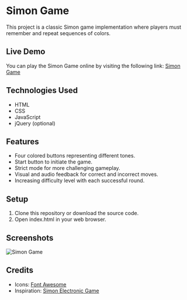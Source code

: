 # Simon Game

This project is a classic Simon game implementation where players must remember and repeat sequences of colors.

## Live Demo

You can play the Simon Game online by visiting the following link:
[Simon Game](https://yashchinchole.github.io/Simon-Game/)

## Technologies Used

- HTML
- CSS
- JavaScript
- jQuery (optional)

## Features

- Four colored buttons representing different tones.
- Start button to initiate the game.
- Strict mode for more challenging gameplay.
- Visual and audio feedback for correct and incorrect moves.
- Increasing difficulty level with each successful round.

## Setup

1. Clone this repository or download the source code.
2. Open index.html in your web browser.

## Screenshots

![Simon Game](./assets/images/game.png)

## Credits

- Icons: [Font Awesome](https://fontawesome.com/)
- Inspiration: [Simon Electronic Game](<https://en.wikipedia.org/wiki/Simon_(game)>)
